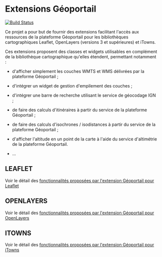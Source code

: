 # Extensions Géoportail

[![Build Status](https://img.shields.io/travis/IGNF/geoportal-extensions/master.svg)](https://travis-ci.org/IGNF/geoportal-extensions)

Ce projet a pour but de fournir des extensions facilitant l'accès aux ressources de la plateforme Géoportail pour les bibliothèques cartographiques Leaflet, OpenLayers (versions 3 et supérieures) et iTowns.

Ces extensions proposent des classes et widgets utilisables en complément de la bibliothèque cartographique qu'elles étendent, permettant notamment :

* d'afficher simplement les couches WMTS et WMS délivrées par la plateforme Géoportail ;

* d'intégrer un widget de gestion d'empilement des couches ;

* d'intégrer une barre de recherche utilisant le service de géocodage IGN ;

* de faire des calculs d'itinéraires à partir du service de la plateforme Géoportail ;

* de faire des calculs d'isochrones / isodistances à partir du service de la plateforme Géoportail ;

* d'afficher l'altitude en un point de la carte à l'aide du service d'altimétrie de la plateforme Géoportail.

* ...

## LEAFLET

Voir le détail des [fonctionnalités proposées par l'extension Géoportail pour Leaflet](README-leaflet.md)


## OPENLAYERS

Voir le détail des [fonctionnalités proposées par l'extension Géoportail pour OpenLayers](README-openlayers.md)


## ITOWNS

Voir le détail des [fonctionnalités proposées par l'extension Géoportail pour iTowns](README-itowns.md)
